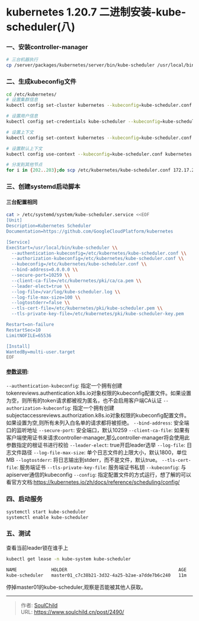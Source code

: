 # kubernetes 1.20.7 二进制安装-kube-scheduler(八)

<!--more-->
### 一、安装controller-manager
```bash
# 三台机器执行
cp /server/packages/kubernetes/server/bin/kube-scheduler /usr/local/bin/
```


### 二、生成kubeconfig文件
```bash
cd /etc/kubernetes/
# 设置集群信息
kubectl config set-cluster kubernetes --kubeconfig=kube-scheduler.conf --server=https://172.17.20.200:6443 --certificate-authority=/etc/kubernetes/pki/ca/ca.pem --embed-certs=true

# 设置用户信息
kubectl config set-credentials kube-scheduler --kubeconfig=kube-scheduler.conf --client-certificate=/etc/kubernetes/pki/kube-scheduler.pem --client-key=/etc/kubernetes/pki/kube-scheduler-key.pem --embed-certs=true

# 设置上下文
kubectl config set-context kubernetes --kubeconfig=kube-scheduler.conf --cluster=kubernetes --user=kube-scheduler

# 设置默认上下文
kubectl config use-context --kubeconfig=kube-scheduler.conf kubernetes

# 分发到其他节点
for i in {202..203};do scp /etc/kubernetes/kube-scheduler.conf 172.17.20.$i:/etc/kubernetes/ ;done
```

### 三、创建systemd启动脚本
#### 三台配置相同
```bash
cat > /etc/systemd/system/kube-scheduler.service <<EOF
[Unit]
Description=Kubernetes Scheduler
Documentation=https://github.com/GoogleCloudPlatform/kubernetes

[Service]
ExecStart=/usr/local/bin/kube-scheduler \\
  --authentication-kubeconfig=/etc/kubernetes/kube-scheduler.conf \\
  --authorization-kubeconfig=/etc/kubernetes/kube-scheduler.conf \\
  --kubeconfig=/etc/kubernetes/kube-scheduler.conf \\
  --bind-address=0.0.0.0 \\
  --secure-port=10259 \\
  --client-ca-file=/etc/kubernetes/pki/ca/ca.pem \\
  --leader-elect=true \\
  --log-file=/var/log/kube-scheduler.log \\
  --log-file-max-size=100 \\
  --logtostderr=false \\
  --tls-cert-file=/etc/kubernetes/pki/kube-scheduler.pem \\
  --tls-private-key-file=/etc/kubernetes/pki/kube-scheduler-key.pem

Restart=on-failure
RestartSec=10
LimitNOFILE=65536

[Install]
WantedBy=multi-user.target
EOF
```
#### [参数说明](https://v1-20.docs.kubernetes.io/zh/docs/reference/command-line-tools-reference/kube-scheduler/): 
`--authentication-kubeconfig`: 指定一个拥有创建tokenreviews.authentication.k8s.io对象权限的kubeconfig配置文件。如果设置为空，则所有的token请求都被视为匿名，也不会启用客户端CA认证
`--authorization-kubeconfig`: 指定一个拥有创建subjectaccessreviews.authorization.k8s.io对象权限的kubeconfig配置文件。如果设置为空,则所有未列入白名单的请求都将被拒绝。
`--bind-address`: 安全端口的监听地址
`--secure-port`: 安全端口，默认10259
`--client-ca-file`: 如果有客户端使用证书来请求controller-manager,那么controller-manager将会使用此参数指定的根证书进行校验
`--leader-elect`: true开启leader选举
`--log-file`: 日志文件路径
`--log-file-max-size`: 单个日志文件的上限大小，默认1800，单位MB
`--logtostderr`: 将日志输出到stderr，而不是文件，默认true。
`--tls-cert-file`: 服务端证书
`--tls-private-key-file`: 服务端证书私钥
`--kubeconfig`: 与apiserver通信的kubeconfig
`--config`: 指定配置文件的方式运行，想了解的可以看官方文档:https://kubernetes.io/zh/docs/reference/scheduling/config/


### 四、启动服务
```bash
systemctl start kube-scheduler
systemctl enable kube-scheduler
```

### 五、测试
查看当前leader锁在谁手上
```bash
kubectl get lease -n kube-system kube-scheduler

NAME             HOLDER                                          AGE
kube-scheduler   master01_c7c38b21-3d32-4a25-b2ae-a7dde7b6c240   11m
```

停掉master01的kube-scheduler,观察是否能被其他人获取。


---

> 作者: [SoulChild](https://www.soulchild.cn)  
> URL: https://www.soulchild.cn/post/2490/  

